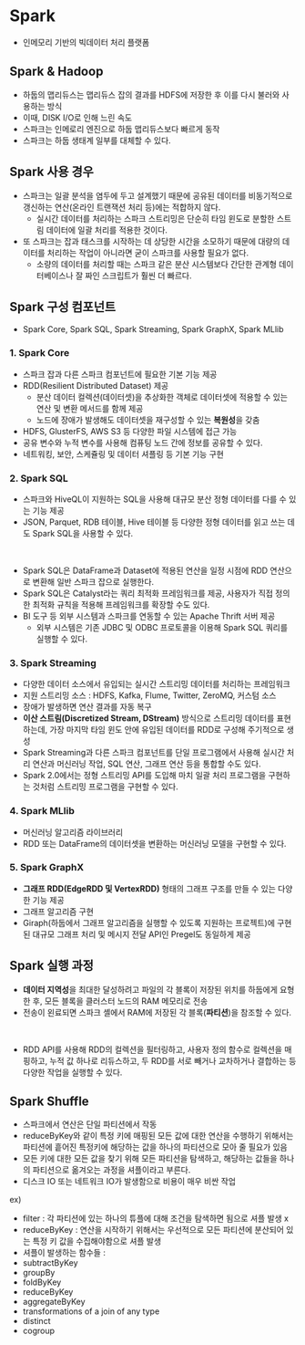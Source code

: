 # Spark
- 인메모리 기반의 빅데이터 처리 플랫폼

## Spark & Hadoop
- 하둡의 맵리듀스는 맵리듀스 잡의 결과를 HDFS에 저장한 후 이를 다시 불러와 사용하는 방식
- 이때, DISK I/O로 인해 느린 속도
- 스파크는 인메로리 엔진으로 하둡 맵리듀스보다 빠르게 동작
- 스파크는 하둡 생태계 일부를 대체할 수 있다.

## Spark 사용 경우
- 스파크는 일괄 분석을 염두에 두고 설계했기 때문에 공유된 데이터를 비동기적으로 갱신하는 연산(온라인 트랜잭션 처리 등)에는 적합하지 않다.
    - 실시간 데이터를 처리하는 스파크 스트리밍은 단순히 타임 윈도로 분할한 스트림 데이터에 일괄 처리를 적용한 것이다.
- 또 스파크는 잡과 태스크를 시작하는 데 상당한 시간을 소모하기 때문에 대량의 데이터를 처리하는 작업이 아니라면 굳이 스파크를 사용할 필요가 없다.
    - 소량의 데이터를 처리할 때는 스파크 같은 분산 시스템보다 간단한 관계형 데이터베이스나 잘 짜인 스크립트가 훨씬 더 빠르다.

## Spark 구성 컴포넌트
- Spark Core, Spark SQL, Spark Streaming, Spark GraphX, Spark MLlib

### 1. Spark Core
- 스파크 잡과 다른 스파크 컴포넌트에 필요한 기본 기능 제공
- RDD(Resilient Distributed Dataset) 제공
    - 분산 데이터 컬렉션(데이터셋)을 추상화한 객체로 데이터셋에 적용할 수 있는 연산 및 변환 메서드를 함께 제공
    - 노드에 장애가 발생해도 데이터셋을 재구성할 수 있는 **복원성**을 갖춤
- HDFS, GlusterFS, AWS S3 등 다양한 파일 시스템에 접근 가능
- 공유 변수와 누적 변수를 사용해 컴퓨팅 노드 간에 정보를 공유할 수 있다.
- 네트워킹, 보안, 스케쥴링 및 데이터 셔플링 등 기본 기능 구현

### 2. Spark SQL
- 스파크와 HiveQL이 지원하는 SQL을 사용해 대규모 분산 정형 데이터를 다를 수 있는 기능 제공
- JSON, Parquet, RDB 테이블, Hive 테이블 등 다양한 정형 데이터를 읽고 쓰는 데도 Spark SQL을 사용할 수 있다.

<br>

- Spark SQL은 DataFrame과 Dataset에 적용된 연산을 일정 시점에 RDD 연산으로 변환해 일반 스파크 잡으로 실행한다.
- Spark SQL은 Catalyst라는 쿼리 최적화 프레임워크를 제공, 사용자가 직접 정의한 최적화 규칙을 적용해 프레임워크를 확장할 수도 있다.
- BI 도구 등 외부 시스템과 스파크를 연동할 수 있는 Apache Thrift 서버 제공
    - 외부 시스템은 기존 JDBC 및 ODBC 프로토콜을 이용해 Spark SQL 쿼리를 실행할 수 있다.

### 3. Spark Streaming
- 다양한 데이터 소스에서 유입되는 실시간 스트리밍 데이터를 처리하는 프레임워크
- 지원 스트리밍 소스 : HDFS, Kafka, Flume, Twitter, ZeroMQ, 커스텀 소스
- 장애가 발생하면 연산 결과를 자동 복구
- **이산 스트림(Discretized Stream, DStream)** 방식으로 스트리밍 데이터를 표현하는데, 가장 마지막 타임 윈도 안에 유입된 데이터를 RDD로 구성해 주기적으로 생성
- Spark Streaming과 다른 스파크 컴포넌트를 단일 프로그램에서 사용해 실시간 처리 연산과 머신러닝 작업, SQL 연산, 그래프 연산 등을 통합할 수도 있다.
- Spark 2.0에서는 정형 스트리밍 API를 도입해 마치 일괄 처리 프로그램을 구현하는 것처럼 스트리밍 프로그램을 구현할 수 있다.

### 4. Spark MLlib
- 머신러닝 알고리즘 라이브러리
- RDD 또는 DataFrame의 데이터셋을 변환하는 머신러닝 모델을 구현할 수 있다.

### 5. Spark GraphX
- **그래프 RDD(EdgeRDD 및 VertexRDD)** 형태의 그래프 구조를 만들 수 있는 다양한 기능 제공
- 그래프 알고리즘 구현
- Giraph(하둡에서 그래프 알고리즘을 실행할 수 있도록 지원하는 프로젝트)에 구현된 대규모 그래프 처리 및 메시지 전달 API인 Pregel도 동일하게 제공

## Spark 실행 과정
- **데이터 지역성**을 최대한 달성하려고 파일의 각 블록이 저장된 위치를 하둡에게 요형한 후, 모든 블록을 클러스터 노드의 RAM 메모리로 전송
- 전송이 왼료되면 스파크 셸에서 RAM에 저장된 각 블록(**파티션**)을 참조할 수 있다.

<br>

- RDD API를 사용해 RDD의 컬렉션을 필터링하고, 사용자 정의 함수로 컬렉션을 매핑하고, 누적 값 하나로 리듀스하고, 두 RDD를 서로 빼거나 교차하거나 결합하는 등 다양한 작업을 실행할 수 있다.

## Spark Shuffle
- 스파크에서 연산은 단일 파티션에서 작동   
- reduceByKey와 같이 특정 키에 매핑된 모든 값에 대한 연산을 수행하기 위해서는 파티션에 흩어진 특정키에 해당하는 값을 하나의 파티션으로 모아 줄 필요가 있음  
- 모든 키에 대한 모든 값을 찾기 위해 모든 파티션을 탐색하고, 해당하는 값들을 하나의 파티션으로 옮겨오는 과정을 셔플이라고 부른다.  
- 디스크 IO 또는 네트워크 IO가 발생함으로 비용이 매우 비싼 작업  

ex)   
- filter : 각 파티션에 있는 하나의 튜플에 대해 조건을 탐색하면 됨으로 셔플 발생 x  
- reduceByKey : 연산을 시작하기 위해서는 우선적으로 모든 파티션에 분산되어 있는 특정 키 값을 수집해야함으로 셔플 발생 
- 셔플이 발생하는 함수들 :
 - subtractByKey
 - groupBy
 - foldByKey
 - reduceByKey
 - aggregateByKey
 - transformations of a join of any type
 - distinct
 - cogroup
